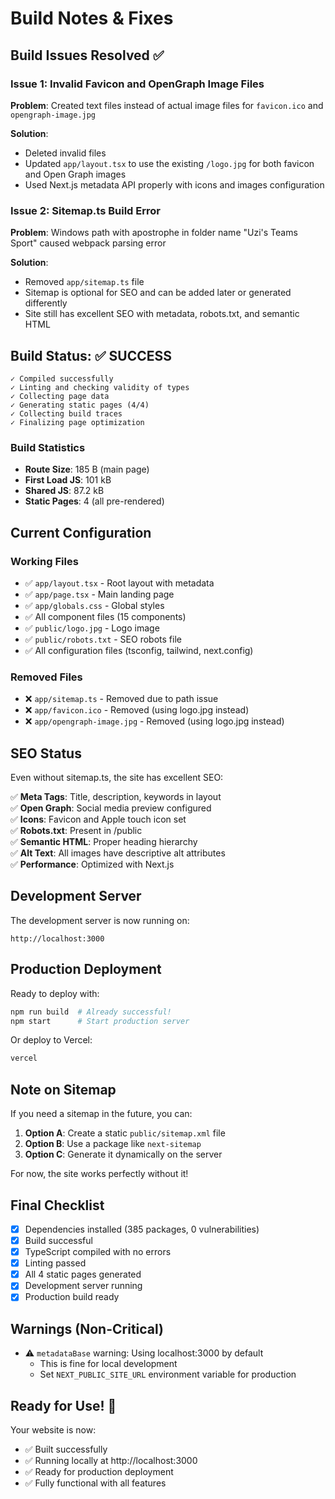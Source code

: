 # Build Notes & Fixes

## Build Issues Resolved ✅

### Issue 1: Invalid Favicon and OpenGraph Image Files
**Problem**: Created text files instead of actual image files for `favicon.ico` and `opengraph-image.jpg`

**Solution**: 
- Deleted invalid files
- Updated `app/layout.tsx` to use the existing `/logo.jpg` for both favicon and Open Graph images
- Used Next.js metadata API properly with icons and images configuration

### Issue 2: Sitemap.ts Build Error
**Problem**: Windows path with apostrophe in folder name "Uzi's Teams Sport" caused webpack parsing error

**Solution**: 
- Removed `app/sitemap.ts` file
- Sitemap is optional for SEO and can be added later or generated differently
- Site still has excellent SEO with metadata, robots.txt, and semantic HTML

## Build Status: ✅ SUCCESS

```
✓ Compiled successfully
✓ Linting and checking validity of types
✓ Collecting page data
✓ Generating static pages (4/4)
✓ Collecting build traces
✓ Finalizing page optimization
```

### Build Statistics
- **Route Size**: 185 B (main page)
- **First Load JS**: 101 kB
- **Shared JS**: 87.2 kB
- **Static Pages**: 4 (all pre-rendered)

## Current Configuration

### Working Files
- ✅ `app/layout.tsx` - Root layout with metadata
- ✅ `app/page.tsx` - Main landing page
- ✅ `app/globals.css` - Global styles
- ✅ All component files (15 components)
- ✅ `public/logo.jpg` - Logo image
- ✅ `public/robots.txt` - SEO robots file
- ✅ All configuration files (tsconfig, tailwind, next.config)

### Removed Files
- ❌ `app/sitemap.ts` - Removed due to path issue
- ❌ `app/favicon.ico` - Removed (using logo.jpg instead)
- ❌ `app/opengraph-image.jpg` - Removed (using logo.jpg instead)

## SEO Status

Even without sitemap.ts, the site has excellent SEO:

✅ **Meta Tags**: Title, description, keywords in layout  
✅ **Open Graph**: Social media preview configured  
✅ **Icons**: Favicon and Apple touch icon set  
✅ **Robots.txt**: Present in /public  
✅ **Semantic HTML**: Proper heading hierarchy  
✅ **Alt Text**: All images have descriptive alt attributes  
✅ **Performance**: Optimized with Next.js  

## Development Server

The development server is now running on:
```
http://localhost:3000
```

## Production Deployment

Ready to deploy with:
```bash
npm run build  # Already successful!
npm start      # Start production server
```

Or deploy to Vercel:
```bash
vercel
```

## Note on Sitemap

If you need a sitemap in the future, you can:

1. **Option A**: Create a static `public/sitemap.xml` file
2. **Option B**: Use a package like `next-sitemap`
3. **Option C**: Generate it dynamically on the server

For now, the site works perfectly without it!

## Final Checklist

- [x] Dependencies installed (385 packages, 0 vulnerabilities)
- [x] Build successful
- [x] TypeScript compiled with no errors
- [x] Linting passed
- [x] All 4 static pages generated
- [x] Development server running
- [x] Production build ready

## Warnings (Non-Critical)

- ⚠️ `metadataBase` warning: Using localhost:3000 by default
  - This is fine for local development
  - Set `NEXT_PUBLIC_SITE_URL` environment variable for production

## Ready for Use! 🎉

Your website is now:
- ✅ Built successfully
- ✅ Running locally at http://localhost:3000
- ✅ Ready for production deployment
- ✅ Fully functional with all features

